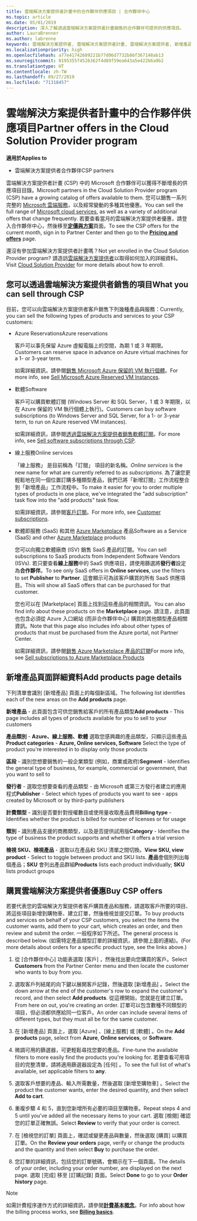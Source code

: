 ```yaml
---
title: 雲端解決方案提供者計畫中的合作夥伴供應項目 | 合作夥伴中心
ms.topic: article
ms.date: 05/01/2019
description: 深入了解透過雲端解決方案提供者計畫銷售的合作夥伴可提供的供應項目。
author: LauraBrenner
ms.author: labrenne
keywords: 雲端解決方案提供者, 雲端解決方案提供者計畫, 雲端解決方案提供者, 新增產品, 銷售給客戶, 合作夥伴供應項目, 雲端解決方案提供者供應項目, 雲端式服務, Azure, Office 365, Dynamics, 雲端解決方案提供者合作夥伴, 在雲端解決方案提供者中銷售, Azure RI, Azure 保留的虛擬機器執行個體, Azure Reservations, 線上服務, 訂閱軟體, AHUB, Azure 上的 SQL Server, Azure 上的 Windows Server, 客戶訂閱
ms.localizationpriority: high
ms.openlocfilehash: a77e41742689221b77d06d7732b86f367148ab13
ms.sourcegitcommit: 0195355f4526362f4d89f59ea643a5e422b6a9b2
ms.translationtype: HT
ms.contentlocale: zh-TW
ms.lasthandoff: 09/27/2019
ms.locfileid: "71318457"
---
```

# <a name="partner-offers-in-the-cloud-solution-provider-program"></a><span data-ttu-id="7fd7c-104">雲端解決方案提供者計畫中的合作夥伴供應項目</span><span class="sxs-lookup"><span data-stu-id="7fd7c-104">Partner offers in the Cloud Solution Provider program</span></span> 

<span data-ttu-id="7fd7c-105">**適用於**</span><span class="sxs-lookup"><span data-stu-id="7fd7c-105">**Applies to**</span></span>

-  <span data-ttu-id="7fd7c-106">雲端解決方案提供者合作夥伴</span><span class="sxs-lookup"><span data-stu-id="7fd7c-106">CSP partners</span></span>

<span data-ttu-id="7fd7c-107">雲端解決方案提供者計畫 (CSP) 中的 Microsoft 合作夥伴可以獲得不斷增長的供應項目目錄。</span><span class="sxs-lookup"><span data-stu-id="7fd7c-107">Microsoft partners in the Cloud Solution Provider program (CSP) have a growing catalog of offers available to them.</span></span> <span data-ttu-id="7fd7c-108">您可以銷售一系列完整的 [Microsoft 雲端服務](https://partner.microsoft.com/cloud-solution-provider/products-and-services)，以及經常變動的多種其他優惠。</span><span class="sxs-lookup"><span data-stu-id="7fd7c-108">You can sell the full range of [Microsoft cloud services](https://partner.microsoft.com/cloud-solution-provider/products-and-services), as well as a variety of additional offers that change frequently.</span></span> <span data-ttu-id="7fd7c-109">若要查看當月的雲端解決方案提供者優惠，請登入合作夥伴中心，然後移至[**定價與方案**](https://partnercenter.microsoft.com/pcv/sales)頁面。</span><span class="sxs-lookup"><span data-stu-id="7fd7c-109">To see the CSP offers for the current month, sign in to Partner Center and then go to the [**Pricing and offers**](https://partnercenter.microsoft.com/pcv/sales) page.</span></span>  

<span data-ttu-id="7fd7c-110">還沒有參加雲端解決方案提供者計畫嗎？</span><span class="sxs-lookup"><span data-stu-id="7fd7c-110">Not yet enrolled in the Cloud Solution Provider program?</span></span> <span data-ttu-id="7fd7c-111">請造訪[雲端解決方案提供者](https://partner.microsoft.com/cloud-solution-provider)以取得如何加入的詳細資料。</span><span class="sxs-lookup"><span data-stu-id="7fd7c-111">Visit [Cloud Solution Provider](https://partner.microsoft.com/cloud-solution-provider) for more details about how to enroll.</span></span> 

## <a name="what-you-can-sell-through-csp"></a><span data-ttu-id="7fd7c-112">您可以透過雲端解決方案提供者銷售的項目</span><span class="sxs-lookup"><span data-stu-id="7fd7c-112">What you can sell through CSP</span></span>

<span data-ttu-id="7fd7c-113">目前，您可以向雲端解決方案提供者客戶銷售下列幾種產品與服務：</span><span class="sxs-lookup"><span data-stu-id="7fd7c-113">Currently, you can sell the following types of products and services to your CSP customers:</span></span>

- <span data-ttu-id="7fd7c-114">Azure Reservations</span><span class="sxs-lookup"><span data-stu-id="7fd7c-114">Azure reservations</span></span><br> 

    <span data-ttu-id="7fd7c-115">客戶可以事先保留 Azure 虛擬電腦上的空間，為期 1 或 3 年期限。</span><span class="sxs-lookup"><span data-stu-id="7fd7c-115">Customers can reserve space in advance on Azure virtual machines for a 1- or 3-year term.</span></span><br>
    
    <span data-ttu-id="7fd7c-116">如需詳細資訊，請參閱[銷售 Microsoft Azure 保留的 VM 執行個體](azure-reservations.md)。</span><span class="sxs-lookup"><span data-stu-id="7fd7c-116">For more info, see [Sell Microsoft Azure Reserved VM Instances](azure-reservations.md).</span></span>

- <span data-ttu-id="7fd7c-117">軟體</span><span class="sxs-lookup"><span data-stu-id="7fd7c-117">Software</span></span><br>

    <span data-ttu-id="7fd7c-118">客戶可以購買軟體訂閱 (Windows Server 和 SQL Server，1 或 3 年期限，以在 Azure 保留的 VM 執行個體上執行)。</span><span class="sxs-lookup"><span data-stu-id="7fd7c-118">Customers can buy software subscriptions (to Windows Server and SQL Server, for a 1- or 3-year term, to run on Azure reserved VM instances).</span></span><br>
 
    <span data-ttu-id="7fd7c-119">如需詳細資訊，請參閱[透過雲端解決方案提供者銷售軟體訂閱](csp-software-subscriptions.md)。</span><span class="sxs-lookup"><span data-stu-id="7fd7c-119">For more info, see [Sell software subscriptions through CSP](csp-software-subscriptions.md).</span></span>  

- <span data-ttu-id="7fd7c-120">線上服務</span><span class="sxs-lookup"><span data-stu-id="7fd7c-120">Online services</span></span><br>

    <span data-ttu-id="7fd7c-121">「線上服務」  是目前稱為「訂閱」  項目的新名稱。</span><span class="sxs-lookup"><span data-stu-id="7fd7c-121">*Online services* is the new name for what are currently referred to as *subscriptions*.</span></span> <span data-ttu-id="7fd7c-122">為了讓您更輕鬆地在同一個位置訂購多種類型產品，我們已將「新增訂閱」工作流程整合到「新增產品」工作流程中。</span><span class="sxs-lookup"><span data-stu-id="7fd7c-122">To make it easier for you to order multiple types of products in one place, we've integrated the "add subscription" task flow into the "add products" task flow.</span></span><br>
    
    <span data-ttu-id="7fd7c-123">如需詳細資訊，請參閱[客戶訂閱](customer-subscriptions.md)。</span><span class="sxs-lookup"><span data-stu-id="7fd7c-123">For more info, see [Customer subscriptions](customer-subscriptions.md).</span></span>

- <span data-ttu-id="7fd7c-124">軟體即服務 (SaaS) 和其他 [Azure Marketplace](https://azuremarketplace.microsoft.com/marketplace) 產品</span><span class="sxs-lookup"><span data-stu-id="7fd7c-124">Software as a Service (SaaS) and other [Azure Marketplace](https://azuremarketplace.microsoft.com/marketplace) products</span></span><br>

    <span data-ttu-id="7fd7c-125">您可以向獨立軟體廠商 (ISV) 銷售 SaaS 產品的訂閱。</span><span class="sxs-lookup"><span data-stu-id="7fd7c-125">You can sell subscriptions to SaaS products from Independent Software Vendors (ISVs).</span></span> <span data-ttu-id="7fd7c-126">若只要查看**線上服務**中的 SaaS 供應項目，請使用篩選將**發行者**設定為**合作夥伴**。</span><span class="sxs-lookup"><span data-stu-id="7fd7c-126">To see only SaaS offers in **Online services**, use the filters to set **Publisher** to **Partner**.</span></span> <span data-ttu-id="7fd7c-127">這會顯示可為該客戶購買的所有 SaaS 供應項目。</span><span class="sxs-lookup"><span data-stu-id="7fd7c-127">This will show all SaaS offers that can be purchased for that customer.</span></span><br>
    
    <span data-ttu-id="7fd7c-128">您也可以在 [Marketplace]  頁面上找到這些產品的相關資訊。</span><span class="sxs-lookup"><span data-stu-id="7fd7c-128">You can also find info about these products on the **Marketplace** page.</span></span> <span data-ttu-id="7fd7c-129">請注意，此頁面也包含必須從 Azure 入口網站 (而非合作夥伴中心) 購買的其他類型產品相關資訊。</span><span class="sxs-lookup"><span data-stu-id="7fd7c-129">Note that this page also includes info about other types of products that must be purchased from the Azure portal, not Partner Center.</span></span><br>

    <span data-ttu-id="7fd7c-130">如需詳細資訊，請參閱[銷售 Azure Marketplace 產品的訂閱](sell-marketplace-products.md)</span><span class="sxs-lookup"><span data-stu-id="7fd7c-130">For more info, see [Sell subscriptions to Azure Marketplace Products](sell-marketplace-products.md)</span></span>

## <a name="add-products-page-details"></a><span data-ttu-id="7fd7c-131">新增產品頁面詳細資料</span><span class="sxs-lookup"><span data-stu-id="7fd7c-131">Add products page details</span></span>

<span data-ttu-id="7fd7c-132">下列清單會識別 [新增產品]  頁面上的每個新區域。</span><span class="sxs-lookup"><span data-stu-id="7fd7c-132">The following list identifies each of the new areas on the **Add products** page.</span></span>

<span data-ttu-id="7fd7c-133">**新增產品** - 此頁面包含可供您銷售給客戶的所有產品類型</span><span class="sxs-lookup"><span data-stu-id="7fd7c-133">**Add products** - This page includes all types of products available for you to sell to  your customers</span></span>

<span data-ttu-id="7fd7c-134">**產品類別**  -  **Azure、線上服務、軟體** 選取您感興趣的產品類型，只顯示這些產品</span><span class="sxs-lookup"><span data-stu-id="7fd7c-134">**Product categories** - **Azure, Online services, Software** Select the type of product you're interested in to display only those products</span></span>

<span data-ttu-id="7fd7c-135">**區段** - 識別您想要銷售的一般企業類型 (例如，商業或政府)</span><span class="sxs-lookup"><span data-stu-id="7fd7c-135">**Segment** - Identifies the general type of business, for example, commercial or government, that you want to sell to</span></span>

<span data-ttu-id="7fd7c-136">**發行者** - 選取您想要查看的產品類型 - 由 Microsoft 或第三方發行者建立的應用程式</span><span class="sxs-lookup"><span data-stu-id="7fd7c-136">**Publisher** - Select which types of products you want to see - apps created by Microsoft or by third-party publishers</span></span>

<span data-ttu-id="7fd7c-137">**計費類型** - 識別是否要針對授權數目或使用量收取產品費用</span><span class="sxs-lookup"><span data-stu-id="7fd7c-137">**Billing type** - Identifies whether the product is billed for number of licenses or for usage</span></span>

<span data-ttu-id="7fd7c-138">**類別** - 識別產品支援的商務類型，以及是否提供試用版</span><span class="sxs-lookup"><span data-stu-id="7fd7c-138">**Category** - Identifies the type of business the product supports and whether it offers a trial version</span></span>

<span data-ttu-id="7fd7c-139">**檢視 SKU、檢視產品** - 選取以在產品和 SKU 清單之間切換。</span><span class="sxs-lookup"><span data-stu-id="7fd7c-139">**View SKU, view product** - Select to toggle between product and SKU lists.</span></span> <span data-ttu-id="7fd7c-140">**產品**會個別列出每個產品；**SKU** 會列出產品群組</span><span class="sxs-lookup"><span data-stu-id="7fd7c-140">**Products** lists each product individually; **SKU** lists product groups</span></span>

## <a name="buy-csp-offers"></a><span data-ttu-id="7fd7c-141">購買雲端解決方案提供者優惠</span><span class="sxs-lookup"><span data-stu-id="7fd7c-141">Buy CSP offers</span></span>

<span data-ttu-id="7fd7c-142">若要代表您的雲端解決方案提供者客戶購買產品和服務，請選取客戶所要的項目、將這些項目新增到購物車、建立訂單，然後檢視並提交訂單。</span><span class="sxs-lookup"><span data-stu-id="7fd7c-142">To buy products and services on behalf of your CSP customers, you select the items the customer wants, add them to your cart, which creates an order, and then review and submit the order.</span></span> <span data-ttu-id="7fd7c-143">一般程序如下所述。</span><span class="sxs-lookup"><span data-stu-id="7fd7c-143">The general process is described below.</span></span> <span data-ttu-id="7fd7c-144">(如需特定產品類型訂單的詳細資訊，請參閱上面的連結)。</span><span class="sxs-lookup"><span data-stu-id="7fd7c-144">(For more details about orders for a specific product type, see the links above.)</span></span>

1. <span data-ttu-id="7fd7c-145">從 [合作夥伴中心] 功能表選取 [客戶]  ，然後找出要向您購買的客戶。</span><span class="sxs-lookup"><span data-stu-id="7fd7c-145">Select **Customers** from the Partner Center menu and then locate the customer who wants to buy from you.</span></span> 

2. <span data-ttu-id="7fd7c-146">選取客戶列結尾的向下鍵以展開客戶記錄，然後選取 [新增產品]  。</span><span class="sxs-lookup"><span data-stu-id="7fd7c-146">Select the down arrow at the end of the customer's row to expand the customer's record, and then select **Add products**.</span></span> <span data-ttu-id="7fd7c-147">從這裡開始，您就是在建立訂單。</span><span class="sxs-lookup"><span data-stu-id="7fd7c-147">From here on out, you're creating an order.</span></span> <span data-ttu-id="7fd7c-148">訂單可以包含數種不同類型的項目，但必須都供應給同一位客戶。</span><span class="sxs-lookup"><span data-stu-id="7fd7c-148">An order can include several items of different types, but they must all be for the same customer.</span></span>

3. <span data-ttu-id="7fd7c-149">在 [新增產品]  頁面上，選取 [Azure]  、[線上服務]  或 [軟體]  。</span><span class="sxs-lookup"><span data-stu-id="7fd7c-149">On the **Add products** page, select from **Azure**, **Online services**, or **Software**.</span></span>

4. <span data-ttu-id="7fd7c-150">微調可用的篩選器，可更輕鬆尋找您要的產品。</span><span class="sxs-lookup"><span data-stu-id="7fd7c-150">Fine-tune the available filters to more easily find the products you're looking for.</span></span> <span data-ttu-id="7fd7c-151">若要查看可用項目的完整清單，請將適用篩選器設定為 [任何]  。</span><span class="sxs-lookup"><span data-stu-id="7fd7c-151">To see the full list of what's available, set applicable filters to **any**.</span></span> 

5. <span data-ttu-id="7fd7c-152">選取客戶想要的產品、輸入所需數量，然後選取 [新增至購物車]  。</span><span class="sxs-lookup"><span data-stu-id="7fd7c-152">Select the product the customer wants, enter the desired quantity, and then select **Add to cart**.</span></span>

6. <span data-ttu-id="7fd7c-153">重複步驟 4 和 5，直到您新增所有必要的項目至購物車。</span><span class="sxs-lookup"><span data-stu-id="7fd7c-153">Repeat steps 4 and 5 until you’ve added all the necessary items to your cart.</span></span> <span data-ttu-id="7fd7c-154">選取 [檢閱]  確認您的訂單正確無誤。</span><span class="sxs-lookup"><span data-stu-id="7fd7c-154">Select **Review** to verify that your order is correct.</span></span>  

7. <span data-ttu-id="7fd7c-155">在 [檢視您的訂單]  頁面上，確認或變更產品與數量，然後選取 [購買]  以購買訂單。</span><span class="sxs-lookup"><span data-stu-id="7fd7c-155">On the **Review your orders** page, verify or change the products and the quantity and then select **Buy** to purchase the order.</span></span> 

8. <span data-ttu-id="7fd7c-156">您訂單的詳細資訊，包括您的訂單號碼，會顯示在下一個頁面。</span><span class="sxs-lookup"><span data-stu-id="7fd7c-156">The details of your order, including your order number, are displayed on the next page.</span></span> <span data-ttu-id="7fd7c-157">選取 [完成]  移至 [訂購記錄]  頁面。</span><span class="sxs-lookup"><span data-stu-id="7fd7c-157">Select **Done** to go to your **Order history** page.</span></span> 

> [!NOTE]
> <span data-ttu-id="7fd7c-158">如需計費程序運作方式的詳細資訊，請參閱[**計費基本概念**](https://docs.microsoft.com/partner-center/billing-basics)。</span><span class="sxs-lookup"><span data-stu-id="7fd7c-158">For info about how the billing process works, see [**Billing basics**](https://docs.microsoft.com/partner-center/billing-basics).</span></span>



